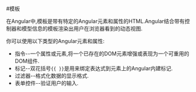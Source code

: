 

#模板

在Angular中,模板是带有特定的Angular元素和属性的HTML.Angular结合带有控制器和模型信息的模板渲染出用户在浏览器看到的动态视图.

你可以使用以下类型的Angular元素和属性:
*  指令--一个属性或元素,将一个已存在的DOM元素增强或表现为一个可重用的DOM组件.
*  标记--双花括号`{{ }}`是用来绑定表达式到元素上的Angular内建标记.
*  过滤器--格式化数据的显示格式.
*  表单控件--验证用户的输入.

